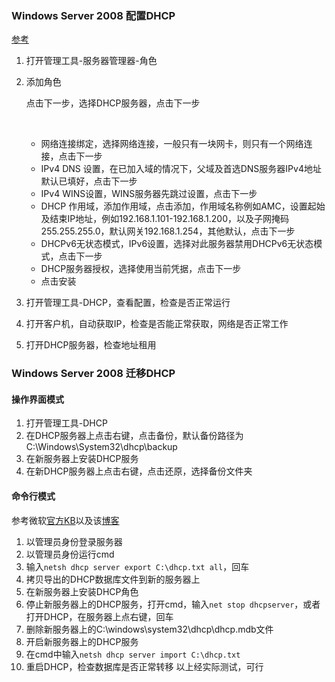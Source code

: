 ### Windows Server 2008 配置DHCP

[参考](http://wenku.baidu.com/link?url=7WAiIQ5SINoe8Wszi3foC5_k0jSxigwJtgPgoLFcKzHlnw4Mx6JoLyGHKLVTo16qS7ziXyxs1BxnuwsOUpXLtTieaCevHOtn-VJvkkxpF37)

1. 打开管理工具-服务器管理器-角色

2. 添加角色

   点击下一步，选择DHCP服务器，点击下一步

   ​

   * 网络连接绑定，选择网络连接，一般只有一块网卡，则只有一个网络连接，点击下一步
   * IPv4 DNS 设置，在已加入域的情况下，父域及首选DNS服务器IPv4地址默认已填好，点击下一步
   * IPv4 WINS设置，WINS服务器先跳过设置，点击下一步
   * DHCP 作用域，添加作用域，点击添加，作用域名称例如AMC，设置起始及结束IP地址，例如192.168.1.101-192.168.1.200，以及子网掩码255.255.255.0，默认网关192.168.1.254，其他默认，点击下一步
   * DHCPv6无状态模式，IPv6设置，选择对此服务器禁用DHCPv6无状态模式，点击下一步
   * DHCP服务器授权，选择使用当前凭据，点击下一步
   * 点击安装


1. 打开管理工具-DHCP，查看配置，检查是否正常运行
2. 打开客户机，自动获取IP，检查是否能正常获取，网络是否正常工作
3. 打开DHCP服务器，检查地址租用


### Windows Server 2008 迁移DHCP

#### 操作界面模式

1. 打开管理工具-DHCP
2. 在DHCP服务器上点击右键，点击备份，默认备份路径为C:\Windows\System32\dhcp\backup
3. 在新服务器上安装DHCP服务
4. 在新DHCP服务器上点击右键，点击还原，选择备份文件夹

#### 命令行模式

参考微软[官方KB](https://support.microsoft.com/en-us/kb/962355)以及该[博客](https://blogs.technet.microsoft.com/networking/2008/06/27/steps-to-move-a-dhcp-database-from-a-windows-server-2003-or-2008-to-another-windows-server-2008-machine/)

1. 以管理员身份登录服务器
2. 以管理员身份运行cmd
3. 输入`netsh dhcp server export C:\dhcp.txt all`，回车
4. 拷贝导出的DHCP数据库文件到新的服务器上
5. 在新服务器上安装DHCP角色
6. 停止新服务器上的DHCP服务，打开cmd，输入`net stop dhcpserver`，或者打开DHCP，在服务器上点右键，回车
7. 删除新服务器上的C:\windows\system32\dhcp\dhcp.mdb文件
8. 开启新服务器上的DHCP服务
9. 在cmd中输入`netsh dhcp server import C:\dhcp.txt`
10. 重启DHCP，检查数据库是否正常转移
以上经实际测试，可行